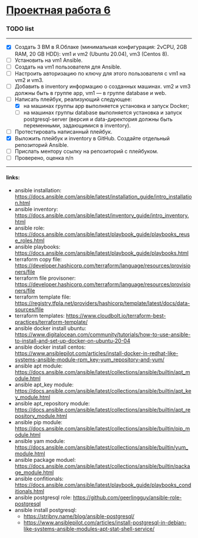# [Проектная работа 6](https://lms.skillfactory.ru/courses/course-v1:SkillFactory+DEVOPS-3.0+2021/courseware/1818f1e4a2fa4e2aace76827bb5ed460/16464aa2386641fb9f326ae307b580c4/1?activate_block_id=block-v1%3ASkillFactory%2BDEVOPS-3.0%2B2021%2Btype%40vertical%2Bblock%40c9071b004cc3489482c5f5a1eaac931b)

### TODO list
___
- [x] Создать 3 ВМ в Я.Облаке (минимальная конфигурация: 2vCPU, 2GB RAM, 20 GB HDD): vm1 и vm2 (Ubuntu 20.04), vm3 (Centos 8).
- [ ] Установить на vm1 Ansible.
- [ ] Создать на vm1 пользователя для Ansible.
- [ ] Настроить авторизацию по ключу для этого пользователя с vm1 на vm2 и vm3.
- [ ] Добавить в inventory информацию о созданных машинах. vm2 и vm3 должны быть в группе app, vm1 — в группе database и web.
- [ ] Написать плейбук, реализующий следующее:
    - [x] на машинах группы app выполняется установка и запуск Docker;
    - [ ] на машинах группы database выполняется установка и запуск postgresql-server (версия и data-директория должны быть переменными, задающимися в inventory).
- [ ] Протестировать написанный плейбук.
- [x] Выложить плейбук и inventory в GitHub. Создайте отдельный репозиторий Ansible.
- [ ] Прислать ментору ссылку на репозиторий с плейбуком.
- [ ] Проверено, оценка n/n

___

#### links:
* ansible installation: <https://docs.ansible.com/ansible/latest/installation_guide/intro_installation.html>
* ansible inventory: <https://docs.ansible.com/ansible/latest/inventory_guide/intro_inventory.html>
* ansible role: <https://docs.ansible.com/ansible/latest/playbook_guide/playbooks_reuse_roles.html>
* ansible playbooks: <https://docs.ansible.com/ansible/latest/playbook_guide/playbooks.html>
* terraform copy file: <https://developer.hashicorp.com/terraform/language/resources/provisioners/file>
* terraform file provisoner: <https://developer.hashicorp.com/terraform/language/resources/provisioners/file>
* terraform template file: <https://registry.tfpla.net/providers/hashicorp/template/latest/docs/data-sources/file>
* terraform templates: <https://www.cloudbolt.io/terraform-best-practices/terraform-template/>
* ansible docker install ubuntu: <https://www.digitalocean.com/community/tutorials/how-to-use-ansible-to-install-and-set-up-docker-on-ubuntu-20-04>
* ansible docker install centos: <https://www.ansiblepilot.com/articles/install-docker-in-redhat-like-systems-ansible-module-rpm_key-yum_repository-and-yum/>
* ansible apt module: <https://docs.ansible.com/ansible/latest/collections/ansible/builtin/apt_module.html>
* ansible apt_key module: <https://docs.ansible.com/ansible/latest/collections/ansible/builtin/apt_key_module.html>
* ansible apt_repository module: <https://docs.ansible.com/ansible/latest/collections/ansible/builtin/apt_repository_module.html>
* ansible pip module: <https://docs.ansible.com/ansible/latest/collections/ansible/builtin/pip_module.html>
* ansible yam module: <https://docs.ansible.com/ansible/latest/collections/ansible/builtin/yum_module.html>
* ansible package moduel: <https://docs.ansible.com/ansible/latest/collections/ansible/builtin/package_module.html>
* ansible confitionals: <https://docs.ansible.com/ansible/latest/playbook_guide/playbooks_conditionals.html>
* ansible postgresql role: <https://github.com/geerlingguy/ansible-role-postgresql>
* ansible install  postgresql:
    * <https://stribny.name/blog/ansible-postgresql/>
    * <https://www.ansiblepilot.com/articles/install-postgresql-in-debian-like-systems-ansible-modules-apt-stat-shell-service/>

